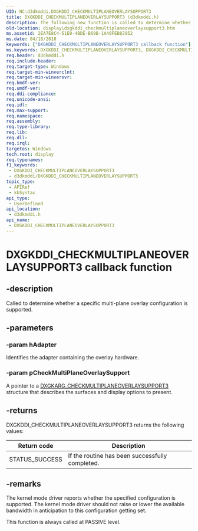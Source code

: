 ```yaml
---
UID: NC:d3dkmddi.DXGKDDI_CHECKMULTIPLANEOVERLAYSUPPORT3
title: DXGKDDI_CHECKMULTIPLANEOVERLAYSUPPORT3 (d3dkmddi.h)
description: The following new function is called to determine whether a specific multi-plane overlay configuration is supported.
old-location: display\dxgkddi_checkmultiplaneoverlaysupport3.htm
ms.assetid: 2EA7E8C4-51E0-4BDE-B69B-1A40FEB82952
ms.date: 04/16/2018
keywords: ["DXGKDDI_CHECKMULTIPLANEOVERLAYSUPPORT3 callback function"]
ms.keywords: DXGKDDI_CHECKMULTIPLANEOVERLAYSUPPORT3, DXGKDDI_CHECKMULTIPLANEOVERLAYSUPPORT3 callback, DXGKDDI_CHECKMULTIPLANEOVERLAYSUPPORT3 callback function [Display Devices], d3dkmddi/DXGKDDI_CHECKMULTIPLANEOVERLAYSUPPORT3, display.dxgkddi_checkmultiplaneoverlaysupport3
req.header: d3dkmddi.h
req.include-header: 
req.target-type: Windows
req.target-min-winverclnt: 
req.target-min-winversvr: 
req.kmdf-ver: 
req.umdf-ver: 
req.ddi-compliance: 
req.unicode-ansi: 
req.idl: 
req.max-support: 
req.namespace: 
req.assembly: 
req.type-library: 
req.lib: 
req.dll: 
req.irql: 
targetos: Windows
tech.root: display
req.typenames: 
f1_keywords:
 - DXGKDDI_CHECKMULTIPLANEOVERLAYSUPPORT3
 - d3dkmddi/DXGKDDI_CHECKMULTIPLANEOVERLAYSUPPORT3
topic_type:
 - APIRef
 - kbSyntax
api_type:
 - UserDefined
api_location:
 - d3dkmddi.h
api_name:
 - DXGKDDI_CHECKMULTIPLANEOVERLAYSUPPORT3
---
```


# DXGKDDI_CHECKMULTIPLANEOVERLAYSUPPORT3 callback function


## -description

Called to determine whether a specific multi-plane overlay configuration is supported.

## -parameters

### -param hAdapter

Identifies the adapter containing the overlay hardware.

### -param pCheckMultiPlaneOverlaySupport

A pointer to a [DXGKARG_CHECKMULTIPLANEOVERLAYSUPPORT3](ns-d3dkmddi-_dxgkarg_checkmultiplaneoverlaysupport3.MD) structure that describes the surfaces and display options to present.

## -returns

DXGKDDI_CHECKMULTIPLANEOVERLAYSUPPORT3 returns the following values:

|Return code|Description|
|--- |--- |
|STATUS_SUCCESS|If the routine has been successfully completed.|

## -remarks

The kernel mode driver reports whether the specified configuration is supported.  The kernel mode driver should not raise or lower the available bandwidth in anticipation to this configuration getting set.

This function is always called at PASSIVE level.

